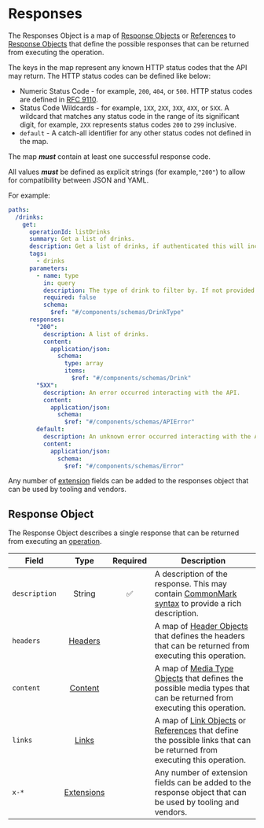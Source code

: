 # Responses

The Responses Object is a map of [Response Objects](/openapi/paths/operations/responses#response-object) or [References](/openapi/references) to [Response Objects](/openapi/paths/operations/responses#response-object) that define the possible responses that can be returned from executing the operation.

The keys in the map represent any known HTTP status codes that the API may return. The HTTP status codes can be defined like below:

- Numeric Status Code - for example, `200`, `404`, or `500`. HTTP status codes are defined in [RFC 9110](https://httpwg.org/specs/rfc9110.html#overview.of.status.codes).
- Status Code Wildcards - for example, `1XX`, `2XX`, `3XX`, `4XX`, or `5XX`. A wildcard that matches any status code in the range of its significant digit, for example, `2XX` represents status codes `200` to `299` inclusive.
- `default` - A catch-all identifier for any other status codes not defined in the map.

The map **_must_** contain at least one successful response code.

All values **_must_** be defined as explicit strings (for example,`"200"`) to allow for compatibility between JSON and YAML.

For example:

```yaml
paths:
  /drinks:
    get:
      operationId: listDrinks
      summary: Get a list of drinks.
      description: Get a list of drinks, if authenticated this will include stock levels and product codes otherwise it will only include public information.
      tags:
        - drinks
      parameters:
        - name: type
          in: query
          description: The type of drink to filter by. If not provided all drinks will be returned.
          required: false
          schema:
            $ref: "#/components/schemas/DrinkType"
      responses:
        "200":
          description: A list of drinks.
          content:
            application/json:
              schema:
                type: array
                items:
                  $ref: "#/components/schemas/Drink"
        "5XX":
          description: An error occurred interacting with the API.
          content:
            application/json:
              schema:
                $ref: "#/components/schemas/APIError"
        default:
          description: An unknown error occurred interacting with the API.
          content:
            application/json:
              schema:
                $ref: "#/components/schemas/Error"
```

Any number of [extension](/openapi/extensions) fields can be added to the responses object that can be used by tooling and vendors.

## Response Object

The Response Object describes a single response that can be returned from executing an [operation](/openapi/paths/operations).

| Field         |           Type            | Required | Description                                                                                                                                           |
| ------------- | :-----------------------: | :------: | ----------------------------------------------------------------------------------------------------------------------------------------------------- |
| `description` |          String           |    ✅    | A description of the response. This may contain [CommonMark syntax](https://spec.commonmark.org/) to provide a rich description.                      |
| `headers`     |    [Headers](/openapi/paths/operations/responses/headers)    |          | A map of [Header Objects](/openapi/paths/operations/responses/headers) that defines the headers that can be returned from executing this operation.                                |
| `content`     |    [Content](/openapi/paths/operations/content)    |          | A map of [Media Type Objects](/openapi/paths/operations/content#media-type-object) that defines the possible media types that can be returned from executing this operation.           |
| `links`       |      [Links](/openapi/paths/operations/responses/links)      |          | A map of [Link Objects](/openapi/paths/operations/responses/links#link-object) or [References](/openapi/references) that define the possible links that can be returned from executing this operation. |
| `x-*`         | [Extensions](/openapi/extensions) |          | Any number of extension fields can be added to the response object that can be used by tooling and vendors.                                           |
